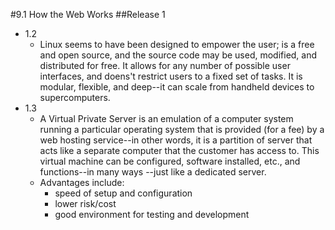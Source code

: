 #9.1 How the Web Works
##Release 1
* 1.2
    - Linux seems to have been designed to empower the user; is a free and open source, and the source code may be used, modified, and distributed for free.  It allows for any number of possible user interfaces, and doens't restrict users to a fixed set of tasks.  It is modular, flexible, and deep--it can scale from handheld devices to supercomputers.
* 1.3
    - A Virtual Private Server is an emulation of a computer system running a particular operating system that is provided (for a fee) by a web hosting service--in other words, it is a partition of server that acts like a separate computer that the customer has access to.  This virtual machine can be configured, software installed, etc., and functions--in many ways --just like a dedicated server. 
    - Advantages include: 
        + speed of setup and configuration
        + lower risk/cost
        + good environment for testing and development
        
